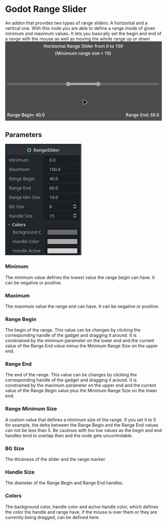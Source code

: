 # Godot Range Slider
An addon that provides two types of range sliders: A horizontal and a vertical one. With this node you are able to define a range inside of given minimum and maximum values. It lets you basically set the begin and end of a range with the mouse as well as moving the whole range up or down.
![Demo](/docs/demo.gif "Demo")

## Parameters
![Parameters](/docs/parameters.png "Parameters")

### Minimum
The minimum value defines the lowest value the range begin can have. It can be negative or positive.

### Maximum
The maximum value the range end can have. It can be negative or positive.

### Range Begin
The begin of the range. This value can be changes by clicking the corresponding handle of the gadget and dragging it around. It is constrained by the minimum parameter on the lower end and the current value of the Range End value minus the Minimum Range Size on the upper end.

### Range End
The end of the range. This value can be changes by clicking the corresponding handle of the gadget and dragging it around. It is constrained by the maximum parameter on the upper end and the current value of the Range Begin value plus the Minimum Range Size on the lower end.

### Range Minimum Size
A custom value that defines a minimum size of the range. If you set it to 5 for example, the delta between the Range Begin and the Range End values can not be less than 5.
Be cautious with too low values as the begin and end handles tend to overlap then and the node gets uncontrolable.

### BG Size
The thickness of the slider and the range marker.

### Handle Size
The diameter of the Range Begin and Range End handles.

### Colors
The background color, handle color and active handle color, which defines the color the handle and range have, if the mouse is over them or they are currently being dragged, can be defined here.
